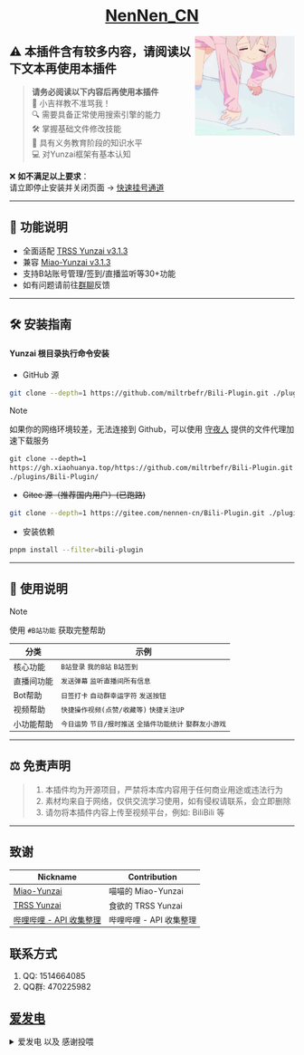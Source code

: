 <div align="center">

# [NenNen_CN](https://gitee.com/nennen-cn)

<img decoding="async" align=right src="resources/imgs/face.gif" width="35%">
</div>

## ⚠️ 本插件含有较多内容，请阅读以下文本再使用本插件

> **请务必阅读以下内容后再使用本插件**  
> 🚫 小吉祥教不准骂我！  
> 🔍 需要具备正常使用搜索引擎的能力  
> 🛠️ 掌握基础文件修改技能  
> 🧠 具有义务教育阶段的知识水平  
> 💻 对Yunzai框架有基本认知  

❌ **如不满足以上要求**：  
请立即停止安装并关闭页面 → [快速挂号通道](https://www.guahao.com/nav)


---

## 🎯 功能说明
- 全面适配 [TRSS Yunzai v3.1.3](https://github.com/TimeRainStarSky/Yunzai)
- 兼容 [Miao-Yunzai v3.1.3](https://github.com/yoimiya-kokomi/Miao-Yunzai)
- 支持B站账号管理/签到/直播监听等30+功能
- 如有问题请前往[群聊](https://qm.qq.com/q/h5g1zIyWTS)反馈

---

## 🛠️ 安装指南

#### Yunzai 根目录执行命令安装

 - GitHub 源
``` bash 
git clone --depth=1 https://github.com/miltrbefr/Bili-Plugin.git ./plugins/Bili-Plugin/
```
> [!NOTE]
> 如果你的网络环境较差，无法连接到 Github，可以使用 [守夜人](https://gitee.com/xh11111111) 提供的文件代理加速下载服务
>
> ```
> git clone --depth=1 https://gh.xiaohuanya.top/https://github.com/miltrbefr/Bili-Plugin.git ./plugins/Bili-Plugin/
> ```
 - ~~Gitee 源（推荐国内用户）(已跑路)~~ 
``` bash 
git clone --depth=1 https://gitee.com/nennen-cn/Bili-Plugin.git ./plugins/Bili-Plugin/
```

 - 安装依赖
``` bash 
pnpm install --filter=bili-plugin
```
---

## 📖 使用说明

> [!NOTE]
>使用 `#B站功能` 获取完整帮助

| 分类         | 示例                          |
|------------------|-----------------------------------|
| 核心功能         | `B站登录` `我的B站`  `B站签到`  |
| 直播间功能        | `发送弹幕`  `监听直播间所有信息` |
| Bot帮助         |  `日签打卡` `自动群幸运字符` `发送按钮` |
| 视频帮助         | `快捷操作视频(点赞/收藏等)` `快捷关注UP` |
| 小功能帮助         | `今日运势` `节日/报时推送`  `全插件功能统计`  `娶群友小游戏`    |

---

## ⚖️ 免责声明
>1. 本插件均为开源项目，严禁将本库内容用于任何商业用途或违法行为
>2. 素材均来自于网络，仅供交流学习使用，如有侵权请联系，会立即删除
>3. 请勿将本插件内容上传至视频平台，例如: BiliBili 等

---

## 致谢

| Nickname | Contribution |
| -------- | ------------ |
| [Miao-Yunzai](https://github.com/yoimiya-kokomi/Miao-Yunzai) | 喵喵的 Miao-Yunzai |
| [TRSS Yunzai](https://github.com/TimeRainStarSky/Yunzai) | 食欲的 TRSS Yunzai |
| [哔哩哔哩 - API 收集整理](https://github.com/SocialSisterYi/bilibili-API-collect) | 哔哩哔哩 - API 收集整理 |


## 联系方式
1. QQ: 1514664085
2. QQ群: 470225982

## [爱发电](https://afdian.com/a/ziyibots)

<details>
<summary>爱发电 以及 感谢投喂 </summary>
<img width="365px" height="450px" src="resources/imgs/afdian.jpg">
